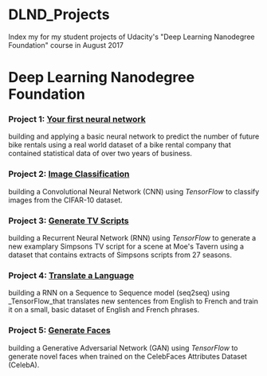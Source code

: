 # DLND_Projects
Index my for my student projects of Udacity's "Deep Learning Nanodegree Foundation" course in August 2017


# Deep Learning Nanodegree Foundation

### Project 1: [Your first neural network](https://github.com/DavCza/DLND-your-first-network)

building and applying a basic neural network to predict the number of future bike rentals using a real world dataset of a bike rental company that contained statistical data of over two years of business.

### Project 2: [Image Classification](https://github.com/DavCza/DLND-image-classification)

building a Convolutional Neural Network (CNN) using _TensorFlow_ to classify images from the CIFAR-10 dataset.

### Project 3: [Generate TV Scripts](https://github.com/DavCza/DLND-tv-script-generation)

building a Recurrent Neural Network (RNN) using _TensorFlow_ to generate a new examplary Simpsons TV script for a scene at Moe's Tavern using a dataset that contains extracts of Simpsons scripts from 27 seasons.

### Project 4: [Translate a Language](https://github.com/DavCza/DLND-language-translation)

building a RNN on a Sequence to Sequence model (seq2seq) using _TensorFlow_that translates new sentences from English to French and train it on a small, basic dataset of English and French phrases.

### Project 5: [Generate Faces](https://github.com/DavCza/DLND-face-generation)

building a Generative Adversarial Network (GAN) using _TensorFlow_ to generate novel faces when trained on the CelebFaces Attributes Dataset (CelebA).
